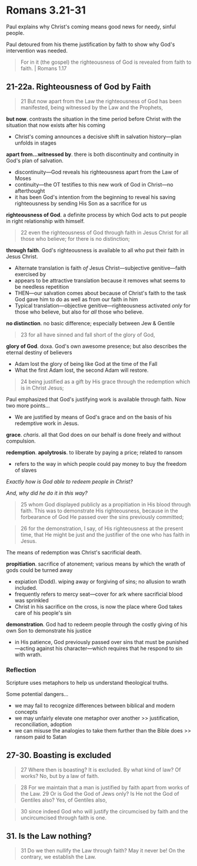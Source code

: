 # Romans 3.21-31

Paul explains why Christ's coming means good news for needy, sinful people.

Paul detoured from his theme justification by faith to show why God's intervention was needed.

> For in it (the gospel) the righteousness of God is revealed from faith to faith. | Romans 1.17

## 21-22a. Righteousness of God by Faith

> 21 But now apart from the Law the righteousness of God has been manifested, being witnessed by the Law and the Prophets, 

**but now**. contrasts the situation in the time period before Christ with the situation that now exists after his coming

- Christ's coming announces a decisive shift in salvation history—plan unfolds in stages

**apart from…witnessed by**. there is both discontinuity and continuity in God's plan of salvation.

- discontinuity—God reveals his righteousness apart from the Law of Moses
- continuity—the OT testifies to this new work of God in Christ—no afterthought
- it has been God's intention from the beginning to reveal his saving righteousness by sending His Son as a sacrifice for us

**righteousness of God**. a definite process by which God acts to put people in right relationship with himself.

> 22 even the righteousness of God through faith in Jesus Christ for all those who believe; for there is no distinction; 

**through faith**. God's righteousness is available to all who put their faith in Jesus Christ.

- Alternate translation is faith *of* Jesus Christ—subjective genitive—faith exercised by
- appears to be attractive translation because it removes what seems to be needless repetition
- THEN—our salvation comes about because of Christ's faith to the task God gave him to do as well as from our faith in him
- Typical translation—objective genitive—righteousness activated *only* for those who believe, but also for *all* those who believe.

**no distinction**. no basic difference; especially between Jew & Gentile

> 23 for all have sinned and fall short of the glory of God, 

**glory of God**. doxa. God's own awesome presence; but also describes the eternal destiny of believers

- Adam lost the glory of being like God at the time of the Fall
- What the first Adam lost, the second Adam will restore.

> 24 being justified as a gift by His grace through the redemption which is in Christ Jesus; 

Paul emphasized that God's justifying work is available through faith. Now two more points…

- We are justified by means of God's grace and on the basis of his redemptive work in Jesus.

**grace**. *charis*. all that God does on our behalf is done freely and without compulsion.

**redemption**. **apolytrosis**. to liberate by paying a price; related to ransom

- refers to the way in which people could pay money to buy the freedom of slaves

*Exactly how is God able to redeem people in Christ?* 

*And, why did he do it in this way?*

> 25 whom God displayed publicly as a propitiation in His blood through faith. This was to demonstrate His righteousness, because in the forbearance of God He passed over the sins previously committed; 

> 26 for the demonstration, I say, of His righteousness at the present time, that He might be just and the justifier of the one who has faith in Jesus. 

The means of redemption was Christ's sacrificial death.

**propitiation**. sacrifice of atonement; various means by which the wrath of gods could be turned away

- expiation (Dodd). wiping away or forgiving of sins; no allusion to wrath included.
- frequently refers to mercy seat—cover for ark where sacrificial blood was sprinkled
- Christ in his sacrifice on the cross, is now the place where God takes care of his people's sin

**demonstration**. God had to redeem people through the costly giving of his own Son to demonstrate his justice

- in His patience, God previously passed over sins that must be punished—acting against his character—which requires that he respond to sin with wrath.

### Reflection

Scripture uses metaphors to help us understand theological truths. 

Some potential dangers…

- we may fail to recognize differences between biblical and modern concepts
- we may unfairly elevate one metaphor over another >> justification, reconciliation, adoption
- we can misuse the analogies to take them further than the Bible does >> ransom paid to Satan

## 27-30. Boasting is excluded

> 27 Where then is boasting? It is excluded. By what kind of law? Of works? No, but by a law of faith. 

> 28 For we maintain that a man is justified by faith apart from works of the Law. 29 Or is God the God of Jews only? Is He not the God of Gentiles also? Yes, of Gentiles also, 

> 30 since indeed God who will justify the circumcised by faith and the uncircumcised through faith is one.

## 31. Is the Law nothing?

> 31 Do we then nullify the Law through faith? May it never be! On the contrary, we establish the Law.